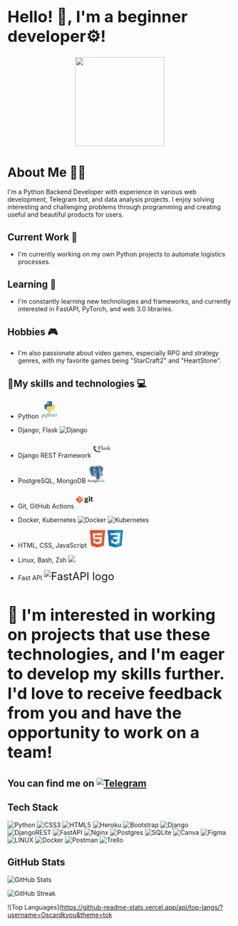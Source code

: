   
  <h1 style="font-size: 36px;">Hello! 👋, I'm a beginner developer⚙️!</h1>
    <div align="center">
  <img src="https://upload.wikimedia.org/wikipedia/commons/thumb/c/c3/Python-logo-notext.svg/768px-Python-logo-notext.svg.png" width="200" height="200"/>
</div>

# About Me 🙋‍♂️

I'm a Python Backend Developer with experience in various web development, Telegram bot, and data analysis projects. I enjoy solving interesting and challenging problems through programming and creating useful and beautiful products for users.

## Current Work 💼

- I'm currently working on my own Python projects to automate logistics processes.

## Learning 🚀

- I'm constantly learning new technologies and frameworks, and currently interested in FastAPI, PyTorch, and web 3.0 libraries.

## Hobbies 🎮

- I'm also passionate about video games, especially RPG and strategy genres, with my favorite games being "StarCraft2" and "HeartStone".


## 🔧My skills and technologies 💻

- Python   <img src="https://raw.githubusercontent.com/devicons/devicon/master/icons/python/python-original-wordmark.svg" alt="Python" title="Python" width="40" height="40"/>&nbsp;
- Django, Flask <img src="https://www.vectorlogo.zone/logos/djangoproject/djangoproject-ar21.svg" alt="Django" title="Django" width="40" height="40"/>&nbsp;
- Django REST Framework <img src="https://raw.githubusercontent.com/devicons/devicon/master/icons/flask/flask-original-wordmark.svg" alt="Flask" title="Flask" width="40" height="40"/>&nbsp;
- PostgreSQL, MongoDB <img src="https://raw.githubusercontent.com/devicons/devicon/master/icons/postgresql/postgresql-original-wordmark.svg" alt="PostgreSQL" title="PostgreSQL" width="40" height="40"/>&nbsp;
- Git, GitHub Actions <img src="https://raw.githubusercontent.com/devicons/devicon/master/icons/git/git-original-wordmark.svg" alt="Git" title="Git" width="40" height="40"/>&nbsp;
- Docker, Kubernetes  <img src="https://img.icons8.com/color/48/000000/docker.png" alt="Docker" title="Docker" width="40" height="40"/> <img src="https://img.icons8.com/color/48/000000/kubernetes.png" alt="Kubernetes" title="Kubernetes" width="40" height="40"/>

- HTML, CSS, JavaScript <img src="https://raw.githubusercontent.com/devicons/devicon/master/icons/html5/html5-original.svg" alt="HTML5" title="HTML5" width="40" height="40"/><img src="https://raw.githubusercontent.com/devicons/devicon/master/icons/css3/css3-original.svg" alt="CSS3" title="CSS3" width="40" height="40"/>


- Linux, Bash, Zsh <img src="https://img.icons8.com/color/48/000000/linux.png"/>
- Fast API  <img src="https://img.shields.io/badge/FastAPI-009688?style=for-the-badge&logo=fastapi&logoColor=white" alt="FastAPI logo" style="max-width:100%; font-size: 24px;"/>
  
  
 <h1 style="font-size: 36px;">🤖 I'm interested in working on projects that use these technologies, and I'm eager to develop my skills further. I'd love to receive feedback from you and have the opportunity to work on a team!</p>


## You can find me on [![Telegram](https://img.shields.io/badge/Telegram-%40DK_Oscar-2CA5E0?style=for-the-badge&logo=telegram&logoColor=white)](https://t.me/DK_Oscar)


## Tech Stack
![Python](https://img.shields.io/badge/python-3670A0?style=for-the-badge&logo=python&logoColor=ffdd54)
![CSS3](https://img.shields.io/badge/css3-%231572B6.svg?style=for-the-badge&logo=css3&logoColor=white)
![HTML5](https://img.shields.io/badge/html5-%23E34F26.svg?style=for-the-badge&logo=html5&logoColor=white)
![Heroku](https://img.shields.io/badge/heroku-%23430098.svg?style=for-the-badge&logo=heroku&logoColor=white)
![Bootstrap](https://img.shields.io/badge/bootstrap-%23563D7C.svg?style=for-the-badge&logo=bootstrap&logoColor=white)
![Django](https://img.shields.io/badge/django-%23092E20.svg?style=for-the-badge&logo=django&logoColor=white)
![DjangoREST](https://img.shields.io/badge/DJANGO-REST-ff1709?style=for-the-badge&logo=django&logoColor=white&color=ff1709&labelColor=gray)
![FastAPI](https://img.shields.io/badge/FastAPI-005571?style=for-the-badge&logo=fastapi)
![Nginx](https://img.shields.io/badge/nginx-%23009639.svg?style=for-the-badge&logo=nginx&logoColor=white)
![Postgres](https://img.shields.io/badge/postgres-%23316192.svg?style=for-the-badge&logo=postgresql&logoColor=white)
![SQLite](https://img.shields.io/badge/sqlite-%2307405e.svg?style=for-the-badge&logo=sqlite&logoColor=white)
![Canva](https://img.shields.io/badge/Canva-%2300C4CC.svg?style=for-the-badge&logo=Canva&logoColor=white)
![Figma](https://img.shields.io/badge/figma-%23F24E1E.svg?style=for-the-badge&logo=figma&logoColor=white)
![LINUX](https://img.shields.io/badge/Linux-FCC624?style=for-the-badge&logo=linux&logoColor=black)
![Docker](https://img.shields.io/badge/docker-%230db7ed.svg?style=for-the-badge&logo=docker&logoColor=white)
![Postman](https://img.shields.io/badge/Postman-FF6C37?style=for-the-badge&logo=postman&logoColor=white)
![Trello](https://img.shields.io/badge/Trello-%23026AA7.svg?style=for-the-badge&logo=Trello&logoColor=white)

## GitHub Stats

![GitHub Stats](https://github-readme-stats.vercel.app/api?username=Oscardkyou&theme=tokyonight&hide_border=true&include_all_commits=false&count_private=false)

![GitHub Streak](https://github-readme-streak-stats.herokuapp.com/?user=Oscardkyou&theme=tokyonight&hide_border=true)

![Top Languages](https://github-readme-stats.vercel.app/api/top-langs/?username=Oscardkyou&theme=tok


